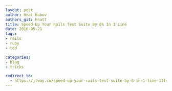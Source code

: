 ```yaml
---
layout: post
author: Hnat Kubov
authors_git: hnatt
title: Speed Up Your Rails Test Suite By 6% In 1 Line
date: 2016-05-21
tags:
- rails
- ruby
- tdd

categories:
- blog
- tricks

redirect_to:
  - https://jtway.co/speed-up-your-rails-test-suite-by-6-in-1-line-13fedb869ec4
---
```

